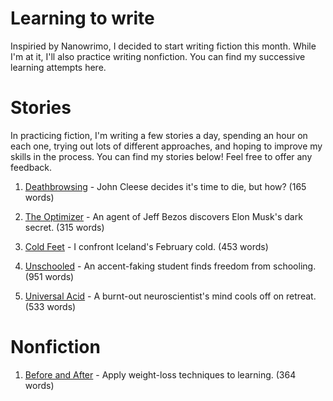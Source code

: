 # Learning to write
Inspiried by Nanowrimo, I decided to start writing fiction this month. While I'm at it, I'll also practice writing nonfiction. You can find my successive learning attempts here. 

# Stories

In practicing fiction, I'm writing a few stories a day, spending an hour on each one, trying out lots of different approaches, and hoping to improve my skills in the process. You can find my stories below! Feel free to offer any feedback. 

1. [Deathbrowsing](stories/01-deathbrowsing.md) - John Cleese decides it's time to die, but how? (165 words)

2. [The Optimizer](stories/02-the-optimizer.md) - An agent of Jeff Bezos discovers Elon Musk's dark secret. (315 words)

3. [Cold Feet](stories/03-cold-feet.md) - I confront Iceland's February cold. (453 words)

4. [Unschooled](stories/04-unschooled.md) - An accent-faking student finds freedom from schooling. (951 words)

5. [Universal Acid](stories/05-universal-acid.md) - A burnt-out neuroscientist's mind cools off on retreat. (533 words)

# Nonfiction

1. [Before and After](essays/01-before-and-after.md) - Apply weight-loss techniques to learning. (364 words)
